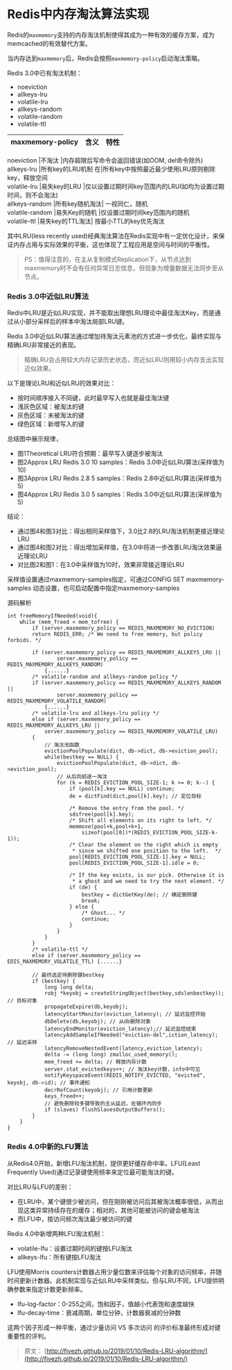 # Redis中内存淘汰算法实现



Redis的`maxmemory`支持的内存淘汰机制使得其成为一种有效的缓存方案，成为memcached的有效替代方案。

当内存达到`maxmemory`后，Redis会按照`maxmemory-policy`启动淘汰策略。

Redis 3.0中已有淘汰机制：

* noeviction
* allkeys-lru
* volatile-lru
* allkeys-random
* volatile-random
* volatile-ttl

| maxmemory-policy | 含义 | 特性 |
| ---------------- | -- | -- |

noeviction |不淘汰 |内存超限后写命令会返回错误(如OOM, del命令除外)\
allkeys-lru |所有key的LRU机制 在|所有key中按照最近最少使用LRU原则剔除key，释放空间\
volatile-lru |易失key的LRU |仅以设置过期时间key范围内的LRU(如均为设置过期时间，则不会淘汰)\
allkeys-random |所有key随机淘汰| 一视同仁，随机\
volatile-random |易失Key的随机 |仅设置过期时间key范围内的随机\
volatile-ttl |易失key的TTL淘汰| 按最小TTL的key优先淘汰

其中LRU(less recently used)经典淘汰算法在Redis实现中有一定优化设计，来保证内存占用与实际效果的平衡，这也体现了工程应用是空间与时间的平衡性。

> PS：值得注意的，在主从复制模式Replication下，从节点达到maxmemory时不会有任何异常日志信息，但现象为增量数据无法同步至从节点。

### Redis 3.0中近似LRU算法

Redis中LRU是近似LRU实现，并不能取出理想LRU理论中最佳淘汰Key，而是通过从小部分采样后的样本中淘汰局部LRU键。

Redis 3.0中近似LRU算法通过增加待淘汰元素池的方式进一步优化，最终实现与精确LRU非常接近的表现。

> 精确LRU会占用较大内存记录历史状态，而近似LRU则用较小内存支出实现近似效果。

以下是理论LRU和近似LRU的效果对比：

* 按时间顺序接入不同键，此时最早写入也就是最佳淘汰键
* 浅灰色区域：被淘汰的键
* 灰色区域：未被淘汰的键
* 绿色区域：新增写入的键

总结图中展示规律，

* 图1Theoretical LRU符合预期：最早写入键逐步被淘汰
* 图2Approx LRU Redis 3.0 10 samples：Redis 3.0中近似LRU算法(采样值为10)
* 图3Approx LRU Redis 2.8 5 samples：Redis 2.8中近似LRU算法(采样值为5)
* 图4Approx LRU Redis 3.0 5 samples：Redis 3.0中近似LRU算法(采样值为5)

结论：

* 通过图4和图3对比：得出相同采样值下，3.0比2.8的LRU淘汰机制更接近理论LRU
* 通过图4和图2对比：得出增加采样值，在3.0中将进一步改善LRU淘汰效果逼近理论LRU
* 对比图2和图1：在3.0中采样值为10时，效果非常接近理论LRU

采样值设置通过maxmemory-samples指定，可通过CONFIG SET maxmemory-samples 动态设置，也可启动配置中指定maxmemory-samples&#x20;

源码解析

```
int freeMemoryIfNeeded(void){
    while (mem_freed < mem_tofree) {
        if (server.maxmemory_policy == REDIS_MAXMEMORY_NO_EVICTION)
        return REDIS_ERR; /* We need to free memory, but policy forbids. */

        if (server.maxmemory_policy == REDIS_MAXMEMORY_ALLKEYS_LRU ||
                server.maxmemory_policy == REDIS_MAXMEMORY_ALLKEYS_RANDOM)
            {......}
        /* volatile-random and allkeys-random policy */
        if (server.maxmemory_policy == REDIS_MAXMEMORY_ALLKEYS_RANDOM ||
                server.maxmemory_policy == REDIS_MAXMEMORY_VOLATILE_RANDOM)
            {......}
        /* volatile-lru and allkeys-lru policy */
        else if (server.maxmemory_policy == REDIS_MAXMEMORY_ALLKEYS_LRU ||
            server.maxmemory_policy == REDIS_MAXMEMORY_VOLATILE_LRU)
        {
            // 淘汰池函数
            evictionPoolPopulate(dict, db->dict, db->eviction_pool);
            while(bestkey == NULL) {
                evictionPoolPopulate(dict, db->dict, db->eviction_pool);
                // 从后向前逐一淘汰
                for (k = REDIS_EVICTION_POOL_SIZE-1; k >= 0; k--) {
                    if (pool[k].key == NULL) continue;
                    de = dictFind(dict,pool[k].key); // 定位目标

                    /* Remove the entry from the pool. */
                    sdsfree(pool[k].key);
                    /* Shift all elements on its right to left. */
                    memmove(pool+k,pool+k+1,
                        sizeof(pool[0])*(REDIS_EVICTION_POOL_SIZE-k-1));
                    /* Clear the element on the right which is empty
                     * since we shifted one position to the left.  */
                    pool[REDIS_EVICTION_POOL_SIZE-1].key = NULL;
                    pool[REDIS_EVICTION_POOL_SIZE-1].idle = 0;

                    /* If the key exists, is our pick. Otherwise it is
                     * a ghost and we need to try the next element. */
                    if (de) {
                        bestkey = dictGetKey(de); // 确定删除键
                        break;
                    } else {
                        /* Ghost... */
                        continue;
                    }
                }
            }
        }
        /* volatile-ttl */
        else if (server.maxmemory_policy == EDIS_MAXMEMORY_VOLATILE_TTL) {......}

        // 最终选定待删除键bestkey
        if (bestkey) {
            long long delta;
            robj *keyobj = createStringObject(bestkey,sdslenbestkey)); // 目标对象
            propagateExpire(db,keyobj);
            latencyStartMonitor(eviction_latency); // 延迟监控开始
            dbDelete(db,keyobj); // 从db删除对象
            latencyEndMonitor(eviction_latency);// 延迟监控结束
            latencyAddSampleIfNeeded("eviction-del",iction_latency); // 延迟采样
            latencyRemoveNestedEvent(latency,eviction_latency);
            delta -= (long long) zmalloc_used_memory();
            mem_freed += delta; // 释放内存计数
            server.stat_evictedkeys++; // 淘汰key计数，info中可见
            notifyKeyspaceEvent(REDIS_NOTIFY_EVICTED, "evicted", keyobj, db->id); // 事件通知
            decrRefCount(keyobj); // 引用计数更新
            keys_freed++;
            // 避免删除较多键导致的主从延迟，在循环内同步
            if (slaves) flushSlavesOutputBuffers();
        }
    }
}
```

### Redis 4.0中新的LFU算法

从Redis4.0开始，新增LFU淘汰机制，提供更好缓存命中率。LFU(Least Frequently Used)通过记录键使用频率来定位最可能淘汰的键。

对比LRU与LFU的差别：

* 在LRU中，某个键很少被访问，但在刚刚被访问后其被淘汰概率很低，从而出现这类异常持续存在的缓存；相对的，其他可能被访问的键会被淘汰
* 而LFU中，按访问频次淘汰最少被访问的键

Redis 4.0中新增两种LFU淘汰机制：

* volatile-lfu：设置过期时间的键按LFU淘汰
* allkeys-lfu：所有键按LFU淘汰

LFU使用Morris counters计数器占用少量位数来评估每个对象的访问频率，并随时间更新计数器。此机制实现与近似LRU中采样类似。但与LRU不同，LFU提供明确参数来指定计数更新频率。

* lfu-log-factor：0-255之间，饱和因子，值越小代表饱和速度越快
* lfu-decay-time：衰减周期，单位分钟，计数器衰减的分钟数

这两个因子形成一种平衡，通过少量访问 VS 多次访问 的评价标准最终形成对键重要性的评判。

> 原文： [http://fivezh.github.io/2019/01/10/Redis-LRU-algorithm/](http://fivezh.github.io/2019/01/10/Redis-LRU-algorithm/)
